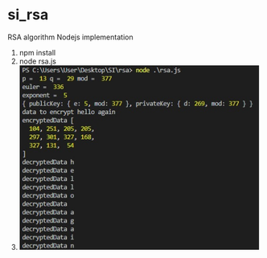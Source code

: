# si_rsa
RSA algorithm Nodejs implementation

1. npm install
2. node rsa.js
3. ![Test Image ](https://github.com/odysseymemoirs/si_rsa/blob/master/%D0%91%D0%B5%D0%B7%D1%8B%D0%BC%D1%8F%D0%BD%D0%BD%D1%8B%D0%B9.jpg)
